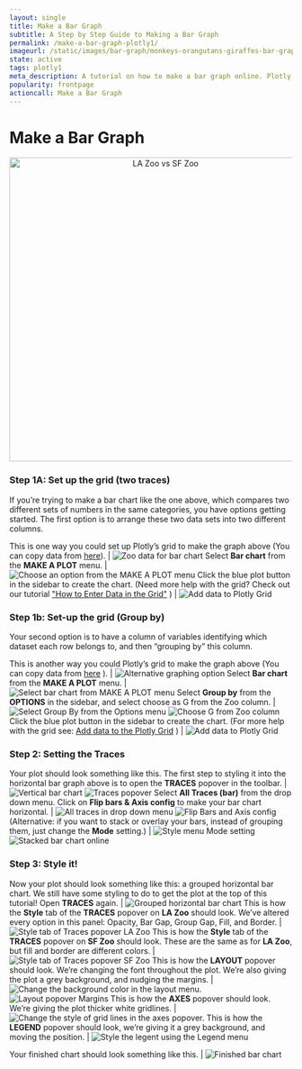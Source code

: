 ```yaml
---
layout: single
title: Make a Bar Graph
subtitle: A Step by Step Guide to Making a Bar Graph
permalink: /make-a-bar-graph-plotly1/
imageurl: /static/images/bar-graph/monkeys-orangutans-giraffes-bar-graph.png
state: active
tags: plotly1
meta_description: A tutorial on how to make a bar graph online. Plotly is the easiest and fastest way to make and share graphs online.
popularity: frontpage
actioncall: Make a Bar Graph
---
```


# Make a Bar Graph

<div>
    <a href="https://plot.ly/~Nicole_G/46/" target="_blank" title="LA Zoo vs SF Zoo" style="display: block; text-align: center;"><img src="https://plot.ly/~Nicole_G/46.png" alt="LA Zoo vs SF Zoo" style="max-width: 100%;width: 540px;"  width="540" onerror="this.onerror=null;this.src='https://plot.ly/404.png';" /></a>
    <script data-plotly="Nicole_G:46" src="https://plot.ly/embed.js" async></script>
</div>



### Step 1A: Set up the grid (two traces)

If you’re trying to make a bar chart like the one above, which compares two different sets of numbers in the same categories, you have options getting started.
The first option is to arrange these two data sets into two different columns.

This is one way you could set up Plotly’s grid to make the graph above (You can copy data from [here](https://plot.ly/~cimar/191)). | ![Zoo data for bar chart](/static/images/bar-graph/zoo-data-for-bar-chart.png)
Select **Bar chart** from the **MAKE A PLOT** menu. | ![Choose an option from the MAKE A PLOT menu](/static/images/bar-graph/plot-menu.png)
Click the blue plot button in the sidebar to create the chart.  (Need more help with the grid? Check out our tutorial ["How to Enter Data in the Grid"](https://plot.ly/add-data-to-the-plotly-grid) ) | ![Add data to Plotly Grid](/static/images/bar-graph/add-data-to-the-plotly-grid.png)

### Step 1b: Set-up the grid (Group by)

Your second option is to have a column of variables identifying which dataset each row belongs to, and then “grouping by” this column.

This is another way you could Plotly’s grid to make the graph above (You can copy data from [here](https://plot.ly/~mariahh/3096) ). | ![Alternative graphing option](/static/images/bar-graph/alternative-graphing-option.png)
Select **Bar chart** from the **MAKE A PLOT** menu.  |  ![Select bar chart from MAKE A PLOT menu](/static/images/bar-graph/select-bar-chart-from-make-a-plot-menu.png)
Select **Group by** from the **OPTIONS** in the sidebar, and select choose as G from the Zoo column. | ![Select Group By from the Options menu](/static/images/bar-graph/select-group-by-from-options-menu.png) ![Choose G from Zoo column](/static/images/bar-graph/choose-g-from-zoo-column.png)
Click the blue plot button in the sidebar to create the chart.  (For more help with the grid see: [Add data to the Plotly Grid](https://plot.ly/add-data-to-the-plotly-grid) ) | ![Add data to Plotly Grid](/static/images/bar-graph/add-data-to-the-plotly-grid.png)

### Step 2: Setting the Traces

Your plot should look something like this.  The first step to styling it into the horizontal bar graph above is to open the **TRACES** popover in the toolbar. | ![Vertical bar chart](/static/images/bar-graph/vertical-bar-chart.png) ![Traces popover](/static/images/bar-graph/traces-popover.png)
Select **All Traces (bar)** from the drop down menu. Click on **Flip bars &amp; Axis config** to make your bar chart horizontal. | ![All traces in drop down menu](/static/images/bar-graph/all-traces-in-drop-down-menu.png) ![Flip Bars and Axis config](/static/images/bar-graph/flip-bars-axis-config.png)
(Alternative: if you want to stack or overlay your bars, instead of grouping them, just change the **Mode** setting.) | ![Style menu Mode setting](/static/images/bar-graph/style-mode-setting.png) ![Stacked  bar chart online](/static/images/bar-graph/stacked-bar-chart.png)

### Step 3: Style it!

Now your plot should look something like this: a grouped horizontal bar chart. We still have some styling to do to get the plot at the top of this tutorial! Open **TRACES** again. | ![Grouped horizontal bar chart](/static/images/bar-graph/grouped-horizontal-bar-chart.png)
This is how the **Style** tab of the **TRACES** popover on **LA Zoo** should look. We’ve altered every option in this panel: Opacity, Bar Gap, Group Gap, Fill, and Border. | ![Style tab of Traces popover LA Zoo](/static/images/bar-graph/style-tab-of-traces-popover-la.png)
This is how the **Style** tab of the **TRACES** popover on **SF Zoo** should look. These are the same as for **LA Zoo**, but fill and border are different colors. | ![Style tab of Traces popover SF Zoo](/static/images/bar-graph/style-tab-of-traces-popover-sf.png)
This is how the **LAYOUT** popover should look. We’re changing the font throughout the plot.  We’re also giving the plot a grey background, and nudging the margins. | ![Change the background color in the layout menu.](/static/images/bar-graph/layout-popover-general.png) ![Layout popover Margins](/static/images/bar-graph/layout-popover-margins.png.png)
This is how the **AXES** popover should look.  We’re giving the plot thicker white gridlines. | ![Change the style of grid lines in the axes popover.](/static/images/bar-graph/axes-popover.png)
This is how the **LEGEND** popover should look, we’re giving it a grey background, and moving the position. | ![Style the legent using the Legend menu](/static/images/bar-graph/legend-popover.png)

Your finished chart should look something like this. | ![Finished bar chart](/static/images/bar-graph/finished-bar-chart.png)
